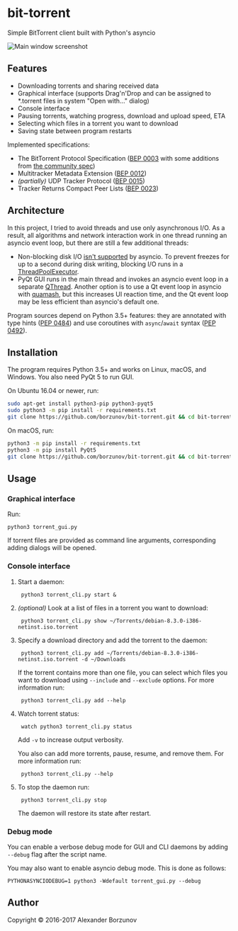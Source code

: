 bit-torrent
===========

Simple BitTorrent client built with Python's asyncio

![Main window screenshot](screenshot.png)

Features
--------

* Downloading torrents and sharing received data
* Graphical interface (supports Drag'n'Drop and can be assigned to *.torrent files in system "Open with..." dialog)
* Console interface
* Pausing torrents, watching progress, download and upload speed, ETA
* Selecting which files in a torrent you want to download
* Saving state between program restarts

Implemented specifications:

* The BitTorrent Protocol Specification ([BEP 0003][] with some additions from [the community spec][])
* Multitracker Metadata Extension ([BEP 0012][])
* *(partially)* UDP Tracker Protocol ([BEP 0015][])
* Tracker Returns Compact Peer Lists ([BEP 0023][])

[BEP 0003]: http://www.bittorrent.org/beps/bep_0003.html
[the community spec]: https://wiki.theory.org/BitTorrentSpecification
[BEP 0012]: http://www.bittorrent.org/beps/bep_0012.html
[BEP 0015]: http://www.bittorrent.org/beps/bep_0015.html
[BEP 0023]: http://www.bittorrent.org/beps/bep_0023.html

Architecture
------------

In this project, I tried to avoid threads and use only asynchronous I/O. As a result, all algorithms and network interaction work in one thread running an asyncio event loop, but there are still a few additional threads:

* Non-blocking disk I/O [isn't supported][asyncio-fs] by asyncio. To prevent freezes for up to a second
during disk writing, blocking I/O runs in a [ThreadPoolExecutor][].
* PyQt GUI runs in the main thread and invokes an asyncio event loop in a separate [QThread][]. Another option is
to use a Qt event loop in asyncio with [quamash][], but this increases UI reaction time, and the Qt event loop
may be less efficient than asyncio's default one.

[asyncio-fs]: https://github.com/python/asyncio/wiki/ThirdParty#filesystem
[ThreadPoolExecutor]: https://docs.python.org/3/library/concurrent.futures.html#concurrent.futures.ThreadPoolExecutor
[QThread]: https://doc.qt.io/qt-5/qthread.html
[quamash]: https://github.com/harvimt/quamash

Program sources depend on Python 3.5+ features: they are annotated with type hints ([PEP 0484][]) and
use coroutines with `async`/`await` syntax ([PEP 0492][]).

[PEP 0484]: https://www.python.org/dev/peps/pep-0484/
[PEP 0492]: https://www.python.org/dev/peps/pep-0492/

Installation
------------

The program requires Python 3.5+ and works on Linux, macOS, and Windows. You also need PyQt 5 to run GUI.

On Ubuntu 16.04 or newer, run:

```bash
sudo apt-get install python3-pip python3-pyqt5
sudo python3 -m pip install -r requirements.txt
git clone https://github.com/borzunov/bit-torrent.git && cd bit-torrent
```

On macOS, run:

```bash
python3 -m pip install -r requirements.txt
python3 -m pip install PyQt5
git clone https://github.com/borzunov/bit-torrent.git && cd bit-torrent
```

Usage
-----

### Graphical interface

Run:

    python3 torrent_gui.py

If torrent files are provided as command line arguments, corresponding adding dialogs will be opened.

### Console interface

1. Start a daemon:

        python3 torrent_cli.py start &

2. *(optional)* Look at a list of files in a torrent you want to download:

        python3 torrent_cli.py show ~/Torrents/debian-8.3.0-i386-netinst.iso.torrent

3. Specify a download directory and add the torrent to the daemon:

        python3 torrent_cli.py add ~/Torrents/debian-8.3.0-i386-netinst.iso.torrent -d ~/Downloads

    If the torrent contains more than one file, you can select which files you want to download
    using `--include` and `--exclude` options. For more information run:

        python3 torrent_cli.py add --help

4. Watch torrent status:

        watch python3 torrent_cli.py status

    Add `-v` to increase output verbosity.

    You also can add more torrents, pause, resume, and remove them. For more information run:

        python3 torrent_cli.py --help

5. To stop the daemon run:

        python3 torrent_cli.py stop

    The daemon will restore its state after restart.

### Debug mode

You can enable a verbose debug mode for GUI and CLI daemons by adding `--debug` flag after the script name.

You may also want to enable asyncio debug mode. This is done as follows:

    PYTHONASYNCIODEBUG=1 python3 -Wdefault torrent_gui.py --debug

Author
------

Copyright &copy; 2016-2017 Alexander Borzunov
